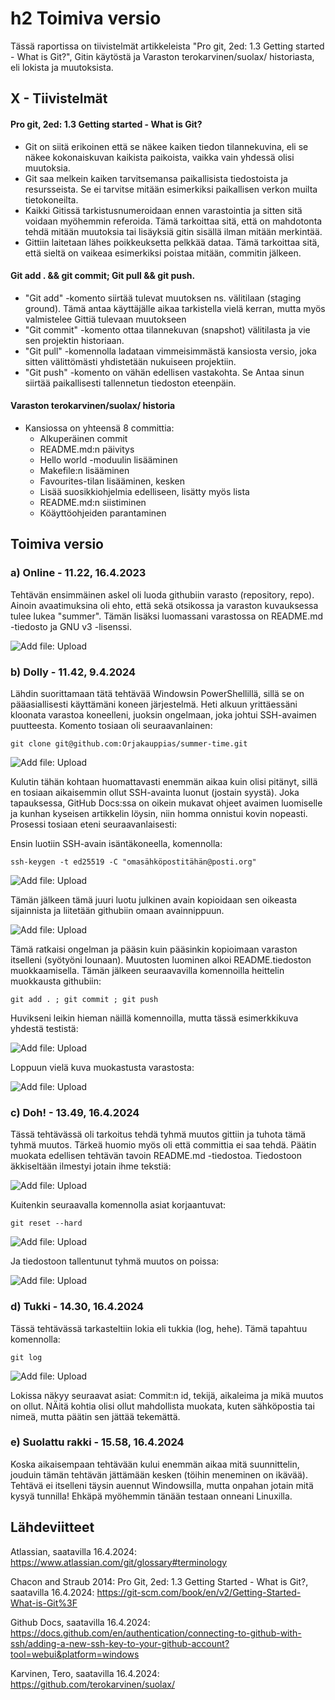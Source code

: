 # h2 Toimiva versio

Tässä raportissa on tiivistelmät artikkeleista "Pro git, 2ed: 1.3 Getting started - What is Git?", Gitin käytöstä ja Varaston terokarvinen/suolax/ historiasta, eli lokista ja muutoksista. 

## X - Tiivistelmät 

#### Pro git, 2ed: 1.3 Getting started - What is Git?

- Git on siitä erikoinen että se näkee kaiken tiedon tilannekuvina, eli se näkee kokonaiskuvan kaikista paikoista, vaikka vain yhdessä olisi muutoksia.
- Git saa melkein kaiken tarvitsemansa paikallisista tiedostoista ja resursseista. Se ei tarvitse mitään esimerkiksi paikallisen verkon muilta tietokoneilta.
- Kaikki Gitissä tarkistusnumeroidaan ennen varastointia ja sitten sitä voidaan myöhemmin referoida. Tämä tarkoittaa sitä, että on mahdotonta tehdä mitään muutoksia tai lisäyksiä gitin sisällä ilman mitään merkintää.
- Gittiin laitetaan lähes poikkeuksetta pelkkää dataa. Tämä tarkoittaa sitä, että sieltä on vaikeaa esimerkiksi poistaa mitään, commitin jälkeen.


#### Git add . && git commit; Git pull && git push.

- "Git add" -komento siirtää tulevat muutoksen ns. välitilaan (staging ground). Tämä antaa käyttäjälle aikaa tarkistella vielä kerran, mutta myös valmistelee Gittiä tulevaan muutokseen
- "Git commit" -komento ottaa tilannekuvan (snapshot) välitilasta ja vie sen projektin historiaan.
- "Git pull" -komennolla ladataan vimmeisimmästä kansiosta versio, joka sitten välittömästi yhdistetään nukuiseen projektiin.
- "Git push" -komento on vähän edellisen vastakohta. Se Antaa sinun siirtää paikallisesti tallennetun tiedoston eteenpäin.
  

#### Varaston terokarvinen/suolax/ historia

- Kansiossa on yhteensä 8 committia:
  - Alkuperäinen commit
  - README.md:n päivitys
  - Hello world -moduulin lisääminen
  - Makefile:n lisääminen
  - Favourites-tilan lisääminen, kesken
  - Lisää suosikkiohjelmia edelliseen, lisätty myös lista
  - README.md:n siistiminen
  - Köäyttöohjeiden parantaminen


## Toimiva versio

### a) Online - 11.22, 16.4.2023

Tehtävän ensimmäinen askel oli luoda githubiin varasto (repository, repo). Ainoin avaatimuksina oli ehto, että sekä otsikossa ja varaston kuvauksessa tulee lukea "summer". Tämän lisäksi luomassani varastossa on README.md -tiedosto ja GNU v3 -lisenssi.


![Add file: Upload](h3_1_summer.png)



### b) Dolly - 11.42, 9.4.2024

Lähdin suorittamaan tätä tehtävää Windowsin PowerShellillä, sillä se on pääasiallisesti käyttämäni koneen järjestelmä. Heti alkuun yrittäessäni kloonata varastoa koneelleni, juoksin ongelmaan, joka johtui SSH-avaimen puutteesta. Komento tosiaan oli seuraavanlainen:

    git clone git@github.com:Orjakauppias/summer-time.git


![Add file: Upload](h3_2_error.png)


Kulutin tähän kohtaan huomattavasti enemmän aikaa kuin olisi pitänyt, sillä en tosiaan aikaisemmin ollut SSH-avainta luonut (jostain syystä). Joka tapauksessa, GitHub Docs:ssa on oikein mukavat ohjeet avaimen luomiselle ja kunhan kyseisen artikkelin löysin, niin homma onnistui kovin nopeasti. Prosessi tosiaan eteni seuraavanlaisesti:

Ensin luotiin SSH-avain isäntäkoneella, komennolla:
  
    ssh-keygen -t ed25519 -C "omasähköpostitähän@posti.org"



![Add file: Upload](h3_3_keygen.png)
  
Tämän jälkeen tämä juuri luotu julkinen avain kopioidaan sen oikeasta sijainnista ja liitetään githubiin omaan avainnippuun.

![Add file: Upload](h3_4_ssh.png)


Tämä ratkaisi ongelman ja pääsin kuin pääsinkin kopioimaan varaston itselleni (syötyöni lounaan). Muutosten luominen alkoi README.tiedoston muokkaamisella. Tämän jälkeen seuraavavilla komennoilla heittelin muokkausta githubiin:

    git add . ; git commit ; git push


Huvikseni leikin hieman näillä komennoilla, mutta tässä esimerkkikuva yhdestä testistä:

![Add file: Upload](h3_6_readme.png)


Loppuun vielä kuva muokastusta varastosta:

![Add file: Upload](h3_7_commit.png)



### c) Doh! - 13.49, 16.4.2024

Tässä tehtävässä oli tarkoitus tehdä tyhmä muutos gittiin ja tuhota tämä tyhmä muutos. Tärkeä huomio myös oli että committia ei saa tehdä. Päätin muokata edellisen tehtävän tavoin README.md -tiedostoa. Tiedostoon äkkiseltään ilmestyi jotain ihme tekstiä:


![Add file: Upload](h3_8_tyhma.png)


Kuitenkin seuraavalla komennolla asiat korjaantuvat:

    git reset --hard


![Add file: Upload](h3_9_reset.png)


Ja tiedostoon tallentunut tyhmä muutos on poissa:


![Add file: Upload](h3_10_poissa.png)


### d) Tukki - 14.30, 16.4.2024

Tässä tehtävässä tarkasteltiin lokia eli tukkia (log, hehe). Tämä tapahtuu komennolla:


    git log


![Add file: Upload](h3_11_log.png)


Lokissa näkyy seuraavat asiat: Commit:n id, tekijä, aikaleima ja mikä muutos on ollut. NÄitä kohtia olisi ollut mahdollista muokata, kuten sähköpostia tai nimeä, mutta päätin sen jättää tekemättä.


### e) Suolattu rakki - 15.58, 16.4.2024

Koska aikaisempaan tehtävään kului enemmän aikaa mitä suunnittelin, jouduin tämän tehtävän jättämään kesken (töihin meneminen on ikävää). Tehtävä ei itselleni täysin auennut Windowsilla, mutta onpahan jotain mitä kysyä tunnilla! Ehkäpä myöhemmin tänään testaan onneani Linuxilla.



## Lähdeviitteet


Atlassian, saatavilla 16.4.2024: https://www.atlassian.com/git/glossary#terminology

Chacon and Straub 2014: Pro Git, 2ed: 1.3 Getting Started - What is Git?, saatavilla 16.4.2024: https://git-scm.com/book/en/v2/Getting-Started-What-is-Git%3F

Github Docs, saatavilla 16.4.2024: https://docs.github.com/en/authentication/connecting-to-github-with-ssh/adding-a-new-ssh-key-to-your-github-account?tool=webui&platform=windows

Karvinen, Tero, saatavilla 16.4.2024: https://github.com/terokarvinen/suolax/
